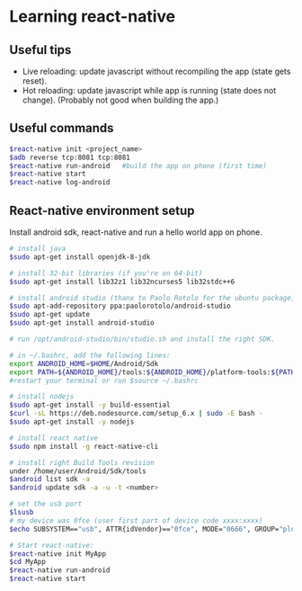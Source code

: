 # Learning react-native

## Useful tips
* Live reloading: update javascript without recompiling the app (state gets reset).
* Hot reloading: update javascript while app is running (state does not change). (Probably not good when building the app.)

## Useful commands
```bash
$react-native init <project_name>
$adb reverse tcp:8081 tcp:8081
$react-native run-android	#build the app on phone (first time)
$react-native start
$react-native log-android
```

## React-native environment setup
Install android sdk, react-native and run a hello world app on phone.
```bash
# install java
$sudo apt-get install openjdk-8-jdk

# install 32-bit libraries (if you're on 64-bit)
$sudo apt-get install lib32z1 lib32ncurses5 lib32stdc++6

# install android studio (thanx to Paolo Rotolo for the ubuntu package)
$sudo apt-add-repository ppa:paolorotolo/android-studio
$sudo apt-get update
$sudo apt-get install android-studio

# run /opt/android-studio/bin/studio.sh and install the right SDK.

# in ~/.bashrc, add the following lines:
export ANDROID_HOME=$HOME/Android/Sdk
export PATH=${ANDROID_HOME}/tools:${ANDROID_HOME}/platform-tools:${PATH}
#restart your terminal or run $source ~/.bashrc

# install nodejs
$sudo apt-get install -y build-essential
$curl -sL https://deb.nodesource.com/setup_6.x | sudo -E bash -
$sudo apt-get install -y nodejs

# install react native
$sudo npm install -g react-native-cli

# install right Build Tools revision
under /home/user/Android/Sdk/tools
$android list sdk -a
$android update sdk -a -u -t <number>

# set the usb port
$lsusb
# my device was 0fce (user first part of device code xxxx:xxxx)
$echo SUBSYSTEM=="usb", ATTR{idVendor}=="0fce", MODE="0666", GROUP="plugdev" | sudo tee /etc/udev/rules.d/51-android-usb.rules

# Start react-native:
$react-native init MyApp
$cd MyApp
$react-native run-android
$react-native start

```



